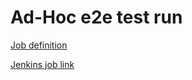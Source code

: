# Ad-Hoc e2e test run

[Job definition](https://gitlab.cee.redhat.com/service/app-interface/-/blob/master/resources/jenkins/osde2e/job-templates.yaml?ref_type=heads#L67)

[Jenkins job link](https://ci.int.devshift.net/blue/organizations/jenkins/osde2e-parameterized-job/activity)

